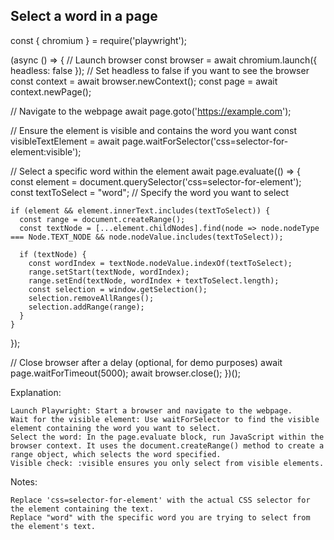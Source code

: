 ## Select a word in a page

const { chromium } = require('playwright');

(async () => {
  // Launch browser
  const browser = await chromium.launch({ headless: false }); // Set headless to false if you want to see the browser
  const context = await browser.newContext();
  const page = await context.newPage();

  // Navigate to the webpage
  await page.goto('https://example.com');

  // Ensure the element is visible and contains the word you want
  const visibleTextElement = await page.waitForSelector('css=selector-for-element:visible');

  // Select a specific word within the element
  await page.evaluate(() => {
    const element = document.querySelector('css=selector-for-element');
    const textToSelect = "word"; // Specify the word you want to select

    if (element && element.innerText.includes(textToSelect)) {
      const range = document.createRange();
      const textNode = [...element.childNodes].find(node => node.nodeType === Node.TEXT_NODE && node.nodeValue.includes(textToSelect));

      if (textNode) {
        const wordIndex = textNode.nodeValue.indexOf(textToSelect);
        range.setStart(textNode, wordIndex);
        range.setEnd(textNode, wordIndex + textToSelect.length);
        const selection = window.getSelection();
        selection.removeAllRanges();
        selection.addRange(range);
      }
    }
  });

  // Close browser after a delay (optional, for demo purposes)
  await page.waitForTimeout(5000);
  await browser.close();
})();

Explanation:

    Launch Playwright: Start a browser and navigate to the webpage.
    Wait for the visible element: Use waitForSelector to find the visible element containing the word you want to select.
    Select the word: In the page.evaluate block, run JavaScript within the browser context. It uses the document.createRange() method to create a range object, which selects the word specified.
    Visible check: :visible ensures you only select from visible elements.

Notes:

    Replace 'css=selector-for-element' with the actual CSS selector for the element containing the text.
    Replace "word" with the specific word you are trying to select from the element's text.

